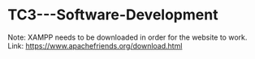 # TC3---Software-Development

Note: XAMPP needs to be downloaded in order for the website to work.
Link: https://www.apachefriends.org/download.html
